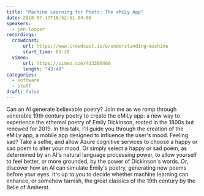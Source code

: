 ```yaml
---
title: "Machine Learning for Poets: The eMiLy App"
date: 2018-07-17T18:52:51-04:00
speakers:
  - jen-looper
recordings:
  crowdcast:
      url: https://www.crowdcast.io/e/understanding-machine
      start_time: 03:30
  vimeo:
      url: https://vimeo.com/413286468
      length: "43:40"
categories:
  - software
  - stuff
draft: false
---
```


Can an AI generate believable poetry? Join me as we romp through venerable 19th century poetry to create the eMiLy app: a new way to experience the ethereal poetry of Emily Dickinson, rooted in the 1800s but renewed for 2019. In this talk, I'll guide you through the creation of the eMiLy app, a mobile app designed to influence the user's mood. Feeling sad? Take a selfie, and allow Azure cognitive services to choose a happy or sad poem to alter your mood. Or simply select a happy or sad poem, as determined by an AI's natural language processing power, to allow yourself to feel better, or more grounded, by the power of Dickinson's words. Or, discover how an AI can simulate Emily's poetry, generating new poems before your eyes. It's up to you to decide whether machine learning can enhance, or somehow tarnish, the great classics of the 19th century by the Belle of Amherst.
